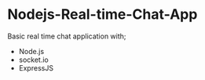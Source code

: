 # Nodejs-Real-time-Chat-App
Basic real time chat application with;
* Node.js 
* socket.io
* ExpressJS